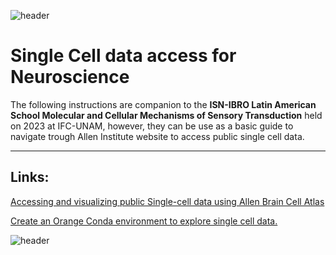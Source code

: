 
![header](/Tutoriales-IFC/assets/header.png)

# Single Cell data access for Neuroscience


The following instructions are companion to the  **ISN-IBRO Latin American School Molecular and Cellular Mechanisms of Sensory Transduction** held on 2023 at IFC-UNAM, however, they can be use as a basic guide to navigate trough Allen Institute website to access public single cell data.

---

## Links:



[ Accessing and visualizing public Single-cell data using Allen Brain Cell Atlas](https://ubmi-ifc.github.io/Tutoriales-IFC/singleCellNeuro/allenBrainCellAtlas)

[ Create an Orange Conda environment to explore single cell data.](https://ubmi-ifc.github.io/Tutoriales-IFC/singleCellNeuro/supplementary-how-to-create-an-orange-environment)

![header](/Tutoriales-IFC/assets/header.png)

